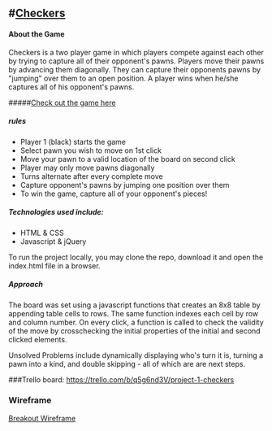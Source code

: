 #[Checkers](https://kevin-kabore.github.io/checkers_Project_1)
----------------

#### About the Game
Checkers is a two player game in which players compete against each other by trying to capture all of their opponent's pawns.
Players move their pawns by advancing them diagonally. They can capture their opponents pawns by "jumping" over them to an open position.
A player wins when he/she captures all of his opponent's pawns.

#####[Check out the game here](https://kevin-kabore.github.io/checkers_Project_1/)

##### rules
- Player 1 (black) starts the game
- Select pawn you wish to move on 1st click
- Move your pawn to a valid location of the board on second click
- Player may only move pawns diagonally
- Turns alternate after every complete move
- Capture opponent's pawns by jumping one position over them
- To win the game, capture all of your opponent's pieces!

##### Technologies used include:
- HTML & CSS
- Javascript & jQuery

To run the project locally, you may clone the repo, download it and open the index.html file in a browser.

##### Approach
The board was set using a javascript functions that creates an 8x8 table by appending table cells to rows. The same function indexes
each cell by row and column number. On every click, a function is called to check the validity of the move by
crosschecking the initial properties of the initial and second clicked elements.

Unsolved Problems include dynamically displaying who's turn it is, turning a pawn into a kind, and double skipping - all of which are
are next steps.

###Trello board: https://trello.com/b/q5g6nd3V/project-1-checkers

### Wireframe
[Breakout Wireframe](assets/IMG_3266.JPG)
